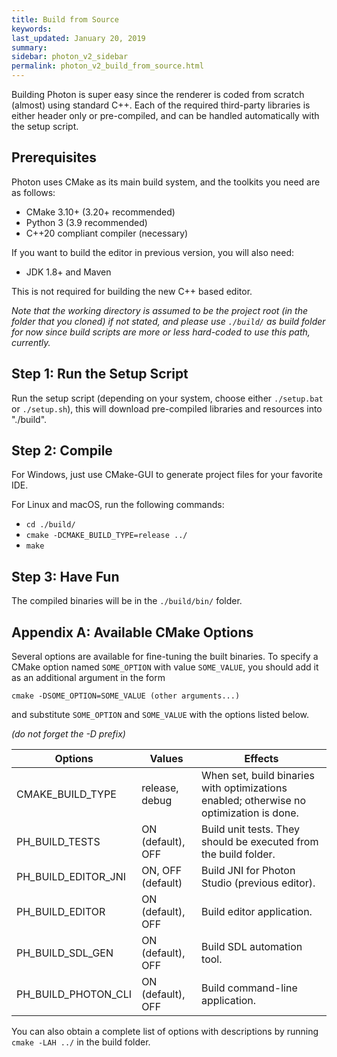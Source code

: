 ```yaml
---
title: Build from Source
keywords: 
last_updated: January 20, 2019
summary: 
sidebar: photon_v2_sidebar
permalink: photon_v2_build_from_source.html
---
```


Building Photon is super easy since the renderer is coded from scratch (almost) using standard C++. Each of the required third-party libraries is either header only or pre-compiled, and can be handled automatically with the setup script.

## Prerequisites

Photon uses CMake as its main build system, and the toolkits you need are as follows:

* CMake 3.10+ (3.20+ recommended)
* Python 3 (3.9 recommended)
* C++20 compliant compiler (necessary)

If you want to build the editor in previous version, you will also need:

* JDK 1.8+ and Maven

This is not required for building the new C++ based editor.

*Note that the working directory is assumed to be the project root (in the folder that you cloned) if not stated, and please use `./build/` as build folder for now since build scripts are more or less hard-coded to use this path, currently.*

## Step 1: Run the Setup Script
Run the setup script (depending on your system, choose either `./setup.bat` or `./setup.sh`), this will download pre-compiled libraries and resources into "./build".

## Step 2: Compile

For Windows, just use CMake-GUI to generate project files for your favorite IDE.

For Linux and macOS, run the following commands:

* `cd ./build/`
* `cmake -DCMAKE_BUILD_TYPE=release ../`
* `make`

## Step 3: Have Fun

The compiled binaries will be in the `./build/bin/` folder.

## Appendix A: Available CMake Options

Several options are available for fine-tuning the built binaries. To specify a CMake option named `SOME_OPTION` with value `SOME_VALUE`, you should add it as an additional argument in the form

```shell
cmake -DSOME_OPTION=SOME_VALUE (other arguments...)
```

and substitute `SOME_OPTION` and `SOME_VALUE` with the options listed below.

*(do not forget the -D prefix)*

| Options          | Values        | Effects  |
| -------------    | ------------- | ----- |
| CMAKE_BUILD_TYPE | release, debug | When set, build binaries with optimizations enabled; otherwise no optimization is done. |
| PH_BUILD_TESTS | ON (default), OFF | Build unit tests. They should be executed from the build folder. |
| PH_BUILD_EDITOR_JNI | ON, OFF (default) | Build JNI for Photon Studio (previous editor). |
| PH_BUILD_EDITOR | ON (default), OFF | Build editor application. |
| PH_BUILD_SDL_GEN | ON (default), OFF | Build SDL automation tool. |
| PH_BUILD_PHOTON_CLI | ON (default), OFF | Build command-line application. |

You can also obtain a complete list of options with descriptions by running `cmake -LAH ../` in the build folder.